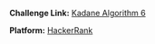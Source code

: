 **Challenge Link:** [Kadane Algorithm 6](https://www.hackerrank.com/contests/90-days-of-coding/challenges/kadanes-algorithm-6-2)

**Platform:** [HackerRank](https://hackerrank.com/)
